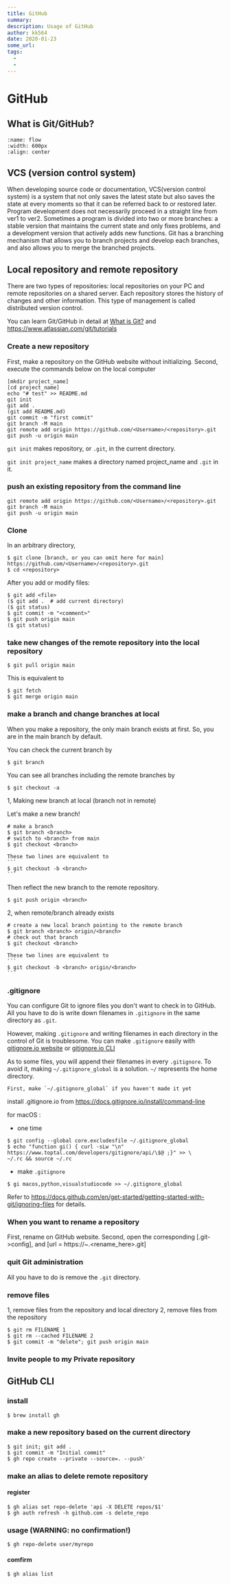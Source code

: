 ```yaml
---
title: GitHub
summary: 
description: Usage of GitHub
author: kk564
date: 2020-01-23
some_url: 
tags:
  - 
  - 
---
```

# GitHub

## What is Git/GitHub?

```{image} ./img/GitHub-flow.png
:name: flow
:width: 600px
:align: center
```

## VCS (version control system)
When developing source code or documentation, VCS(version control system) is a system that not only saves the latest state but also saves the state at every moments so that it can be referred back to or restored later.
Program development does not necessarily proceed in a straight line from ver1 to ver2.
Sometimes a program is divided into two or more branches: a stable version that maintains the current state and only fixes problems, and a development version that actively adds new functions.
Git has a branching mechanism that allows you to branch projects and develop each branches, and also allows you to merge the branched projects.

## Local repository and remote repository
There are two types of repositories: local repositories on your PC and remote repositories on a shared server. Each repository stores the history of changes and other information. This type of management is called distributed version control.


You can learn Git/GitHub in detail at [What is Git?](https://git-scm.com/book/en/v2/Getting-Started-What-is-Git%3F) and https://www.atlassian.com/git/tutorials

### Create a new repository
First, make a repository on the GitHub website without initializing.
Second, execute the commands below on the local computer

```
[mkdir project_name]
[cd project_name]
echo "# test" >> README.md
git init
git add .
(git add README.md)
git commit -m "first commit"
git branch -M main
git remote add origin https://github.com/<Username>/<repository>.git
git push -u origin main
```

`git init` makes repository, or `.git`, in the current directory.

`git init project_name` makes a directory named project_name and `.git` in it. 

### push an existing repository from the command line
```
git remote add origin https://github.com/<Username>/<repository>.git
git branch -M main
git push -u origin main
```

### Clone
In an arbitrary directory,
```
$ git clone [branch, or you can omit here for main] https://github.com/<Username>/<repository>.git
$ cd <repository>
```

After you add or modify files:
```
$ git add <file>
($ git add .  # add current directory)
($ git status)
$ git commit -m "<comment>"
$ git push origin main
($ git status)
```

<!--
### Defference between fork and clone
#### clone
リモートリポジトリをローカルリポジトリに複製すること
#### fork
他人のリポジトリを自分のアカウントのリモートリポジトリにコピーすること
* オリジナルのリポジトリへの貢献が前提
* forkした場合そのリポジトリを所有する開発者に通知される

1. リポジトリAをfork2. forkしたリポジトリBをローカルにclone3. cloneしたリポジトリCで開発し、リポジトリBに反映4. リポジトリAの管理者にPull Requestを送信
-->

### take new changes of the remote repository into the local repository
```
$ git pull origin main
```

This is equivalent to
```
$ git fetch
$ git merge origin main
```


### make a branch and change branches at local

When you make a repository, the only main branch exists at first.
So, you are in the main branch by default. 

You can check the current branch by
```
$ git branch
```

You can see all branches including the remote branches by
```
$ git checkout -a
```

1, Making new branch at local (branch not in remote)

Let's make a new branch!
```
# make a branch
$ git branch <branch>
# switch to <branch> from main
$ git checkout <branch>
```

````{tip}
These two lines are equivalent to
```
$ git checkout -b <branch>
```
````

Then reflect the new branch to the remote repository.
```
$ git push origin <branch>
```

2, when remote/branch already exists
```
# create a new local branch pointing to the remote branch
$ git branch <branch> origin/<branch>
# check out that branch
$ git checkout <branch>
```

````{tip}
These two lines are equivalent to
```
$ git checkout -b <branch> origin/<branch>
```
````




### .gitignore

You can configure Git to ignore files you don't want to check in to GitHub.
All you have to do is write down filenames in `.gitignore` in the same directory as `.git`.

However, making `.gitignore` and writing filenames in each directory in the control of Git is troublesome. You can make `.gitignore` easily with [gitignore.io website](https://www.toptal.com/developers/gitignore) or [gitignore.io CLI](https://docs.gitignore.io)

As to some files, you will append their filenames in every `.gitignore`.
To avoid it, making `~/.gitignore_global` is a solution. `~/` represents the home directory.

```{note}
First, make `~/.gitignore_global` if you haven't made it yet
```
install .gitignore.io from https://docs.gitignore.io/install/command-line

for macOS :

- one time
```
$ git config --global core.excludesfile ~/.gitignore_global       
$ echo "function gi() { curl -sLw "\n" https://www.toptal.com/developers/gitignore/api/\$@ ;}" >> \
~/.rc && source ~/.rc
```

- make `.gitignore`
```
$ gi macos,python,visualstudiocode >> ~/.gitignore_global
```
Refer to https://docs.github.com/en/get-started/getting-started-with-git/ignoring-files for details.


### When you want to rename a repository
First, rename on GitHub website.
Second, open the corresponding [.git->config], and [url = https://~.<rename_here>.git]


### quit Git administration

All you have to do is remove the `.git` directory.


### remove files
1, remove files from the repository and local directory
2, remove files from the repository

```
$ git rm FILENAME 1
$ git rm --cached FILENAME 2
$ git commit -m "delete"; git push origin main
```


### Invite people to my Private repository





## GitHub CLI
### install
```
$ brew install gh
```
### make a new repository based on the current directory
```
$ git init; git add .
$ git commit -m "Initial commit"
$ gh repo create --private --source=. --push'
```
### make an alias to delete remote repository
#### register
```
$ gh alias set repo-delete 'api -X DELETE repos/$1'
$ gh auth refresh -h github.com -s delete_repo
```
### usage (WARNING: no confirmation!)
```
$ gh repo-delete user/myrepo
```

#### comfirm
```
$ gh alias list
```








